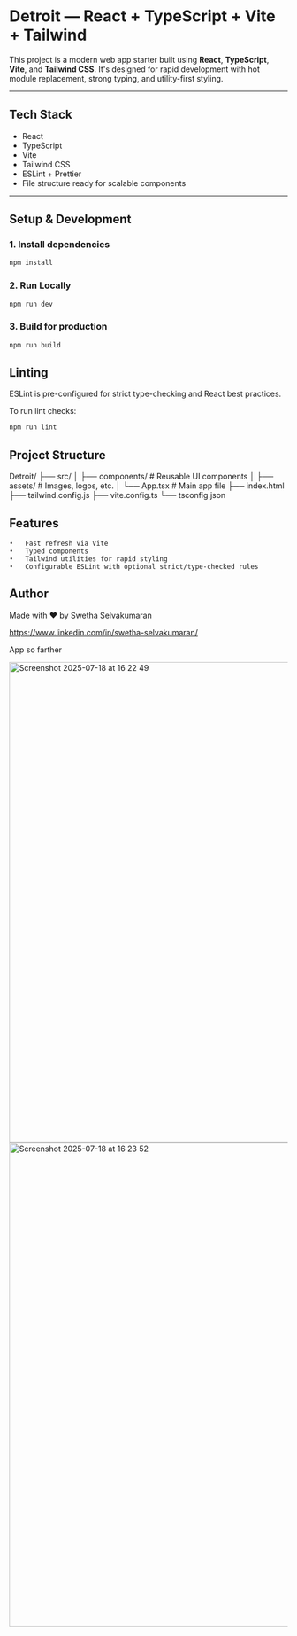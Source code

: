 # Detroit — React + TypeScript + Vite + Tailwind

This project is a modern web app starter built using **React**, **TypeScript**, **Vite**, and **Tailwind CSS**. It's designed for rapid development with hot module replacement, strong typing, and utility-first styling.

---

## Tech Stack

- React
- TypeScript
- Vite
- Tailwind CSS
- ESLint + Prettier
- File structure ready for scalable components

---

## Setup & Development

### 1. Install dependencies

```bash
npm install
````

### 2. Run Locally

```bash
npm run dev
````
### 3. Build for production
```bash
npm run build
````
## Linting
ESLint is pre-configured for strict type-checking and React best practices.

To run lint checks:
```bash
npm run lint
````
## Project Structure
Detroit/
├── src/
│   ├── components/       # Reusable UI components
│   ├── assets/           # Images, logos, etc.
│   └── App.tsx           # Main app file
├── index.html
├── tailwind.config.js
├── vite.config.ts
└── tsconfig.json

## Features
	•	Fast refresh via Vite
	•	Typed components
	•	Tailwind utilities for rapid styling
	•	Configurable ESLint with optional strict/type-checked rules

## Author
Made with ❤️ by Swetha Selvakumaran

https://www.linkedin.com/in/swetha-selvakumaran/

App so farther

<img width="1460" height="868" alt="Screenshot 2025-07-18 at 16 22 49" src="https://github.com/user-attachments/assets/eeeacbec-3781-4866-93bb-1acff7d5c1f7" />

<img width="1460" height="874" alt="Screenshot 2025-07-18 at 16 23 52" src="https://github.com/user-attachments/assets/c2726976-c14c-43cb-8796-81e17c37e4fa" />

